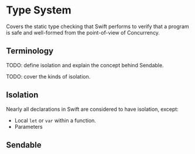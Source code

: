 # Type System

Covers the static type checking that Swift performs to verify
that a program is safe and well-formed from the point-of-view of Concurrency.

## Terminology

TODO: define isolation and explain the concept behind Sendable.

TODO: cover the kinds of isolation.

## Isolation

Nearly all declarations in Swift are considered to have isolation, except:

- Local `let` or `var` within a function.
- Parameters

## Sendable